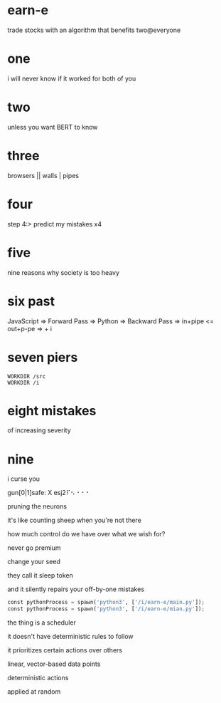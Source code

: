# earn-e

trade stocks with an algorithm that benefits two@everyone

# one
i will never know if it worked for both of you

# two
unless you want BERT to know

# three

browsers || walls | pipes

# four
step 4:> predict my mistakes x4

# five
nine reasons why society is too heavy

# six past
JavaScript => Forward Pass => Python => Backward Pass => in+pipe  <= out+p-pe => + i

# seven piers
```docker
WORKDIR /src
WORKDIR /i
```
# eight mistakes
of increasing severity

# nine
i curse you

gun[0|1]safe: X esj2⠏⠢⠐⠐⠐

pruning the neurons

it's like counting sheep when you're not there

how much control do we have over what we wish for?

never go premium

change your seed

they call it sleep token

and it silently repairs your off-by-one mistakes

```py
const pythonProcess = spawn('python3', ['/i/earn-e/main.py']);
const pythonProcess = spawn('python3', ['/i/earn-e/mian.py']);
```

the thing is a scheduler

it doesn't have deterministic rules to follow

it prioritizes certain actions over others

linear, vector-based data points

deterministic actions

applied at random